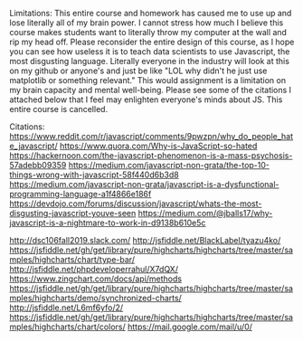 Limitations:
This entire course and homework has caused me to use up and lose
literally all of my brain power. I cannot stress how much I believe
this course makes students want to literally throw my computer
at the wall and rip my head off. Please reconsider the entire
design of this course, as I hope you can see how useless it is
to teach data scientists to use Javascript, the most disgusting
language. Literally everyone in the industry will look at this on
my github or anyone's and just be like "LOL why didn't he just use
matplotlib or something relevant." 
This would assignment is a limitation on my brain capacity and
mental well-being. Please see some of the citations I attached below
that I feel may enlighten everyone's minds about JS.
This entire course is cancelled.

Citations:
https://www.reddit.com/r/javascript/comments/9pwzpn/why_do_people_hate_javascript/
https://www.quora.com/Why-is-JavaScript-so-hated
https://hackernoon.com/the-javascript-phenomenon-is-a-mass-psychosis-57adebb09359
https://medium.com/javascript-non-grata/the-top-10-things-wrong-with-javascript-58f440d6b3d8
https://medium.com/javascript-non-grata/javascript-is-a-dysfunctional-programming-language-a1f4866e186f
https://devdojo.com/forums/discussion/javascript/whats-the-most-disgusting-javascript-youve-seen
https://medium.com/@jballs17/why-javascript-is-a-nightmare-to-work-in-d9138b610e5c

http://dsc106fall2019.slack.com/
http://jsfiddle.net/BlackLabel/tyazu4ko/
https://jsfiddle.net/gh/get/library/pure/highcharts/highcharts/tree/master/samples/highcharts/chart/type-bar/
http://jsfiddle.net/phpdeveloperrahul/X7dQX/
https://www.zingchart.com/docs/api/methods
https://jsfiddle.net/gh/get/library/pure/highcharts/highcharts/tree/master/samples/highcharts/demo/synchronized-charts/
http://jsfiddle.net/L6mf6yfo/2/
https://jsfiddle.net/gh/get/library/pure/highcharts/highcharts/tree/master/samples/highcharts/chart/colors/
https://mail.google.com/mail/u/0/

